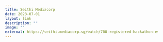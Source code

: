 ```yaml
---
title: Seithi Mediacorp
date: 2023-07-01
layout: link
description: ""
image: ""
external: https://seithi.mediacorp.sg/watch/700-registered-hackathon-event-675196
---
```

